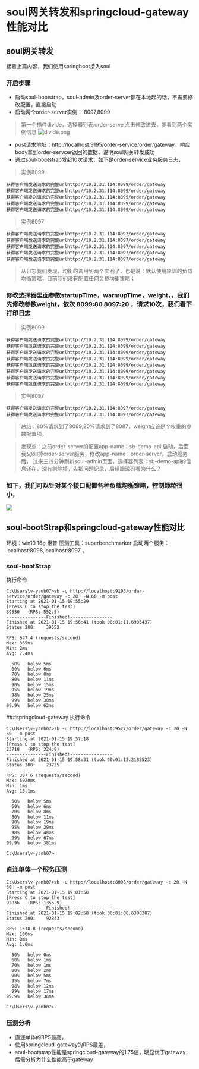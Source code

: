 # soul网关转发和springcloud-gateway性能对比

## soul网关转发
接着上篇内容，我们使用springboot接入soul
### 开启步骤
* 启动soul-bootstrap，soul-admin及order-server都在本地起的话，不需要修改配置，直接启动
* 启动两个order-server实例： 8097,8099
> 第一个插件divide，选择器列表:order-serve 点击修改进去，能看到两个实例信息
![divide.png](../png/divide.png)
* post请求地址：http://localhost:9195/order-service/order/gateway，响应body拿到order-servcer返回的数据，说明soul网关转发成功
* 通过soul-bootstrap发起10次请求，如下是order-service业务服务日志，
> 实例8099
```
获得客户端发送请求的完整urlhttp://10.2.31.114:8099/order/gateway
获得客户端发送请求的完整urlhttp://10.2.31.114:8099/order/gateway
获得客户端发送请求的完整urlhttp://10.2.31.114:8099/order/gateway
获得客户端发送请求的完整urlhttp://10.2.31.114:8099/order/gateway
获得客户端发送请求的完整urlhttp://10.2.31.114:8099/order/gateway
```
> 实例8097
```
获得客户端发送请求的完整urlhttp://10.2.31.114:8097/order/gateway
获得客户端发送请求的完整urlhttp://10.2.31.114:8097/order/gateway
获得客户端发送请求的完整urlhttp://10.2.31.114:8097/order/gateway
获得客户端发送请求的完整urlhttp://10.2.31.114:8097/order/gateway
获得客户端发送请求的完整urlhttp://10.2.31.114:8097/order/gateway
```
> 从日志我们发现，均衡的调用到两个实例了，也是说：默认使用轮训的负载均衡策略，目前我们没有配置任何负载均衡策略；

### 修改选择器里面参数startupTime，warmupTime，weight，，我们先修改参数weight，依次 8099:80  8097:20 ，请求10次，我们看下打印日志

> 实例8099
```
获得客户端发送请求的完整urlhttp://10.2.31.114:8099/order/gateway
获得客户端发送请求的完整urlhttp://10.2.31.114:8099/order/gateway
获得客户端发送请求的完整urlhttp://10.2.31.114:8099/order/gateway
获得客户端发送请求的完整urlhttp://10.2.31.114:8099/order/gateway
获得客户端发送请求的完整urlhttp://10.2.31.114:8099/order/gateway
获得客户端发送请求的完整urlhttp://10.2.31.114:8099/order/gateway
获得客户端发送请求的完整urlhttp://10.2.31.114:8099/order/gateway
获得客户端发送请求的完整urlhttp://10.2.31.114:8099/order/gateway
```
> 实例8097
```
获得客户端发送请求的完整urlhttp://10.2.31.114:8097/order/gateway
获得客户端发送请求的完整urlhttp://10.2.31.114:8097/order/gateway
```
> 总结：80%请求到了8099,20%请求到了8087，weight应该是个权重的参数配置项，

> 发现点：之前order-server的配置app-name：sb-demo-api 启动，后面我又kill掉order-server服务，修改app-name：order-server，启动服务后，
过来三四分钟刷新soul-admin页面，选择器列表：sb-demo-api的信息还在，没有剔除掉，先把问题记录，后续跟源码看为什么？

###   如下，我们可以针对某个接口配置各种负载均衡策略，控制颗粒很小，
![](/png/divide.png)


## soul-bootStrap和springcloud-gateway性能对比
环境：win10 16g   惠普
压测工具：superbenchmarker
启动两个服务：localhost:8098,localhost:8097 ，


### soul-bootStrap 
执行命令
```
C:\Users\v-yanb07>sb -u http://localhost:9195/order-service/order/gateway -c 20  -N 60 -m post
Starting at 2021-01-15 19:55:29
[Press C to stop the test]
39550   (RPS: 552.5)
---------------Finished!----------------
Finished at 2021-01-15 19:56:41 (took 00:01:11.6905437)
Status 200:    39552

RPS: 647.4 (requests/second)
Max: 365ms
Min: 2ms
Avg: 7.4ms

  50%   below 5ms
  60%   below 6ms
  70%   below 8ms
  80%   below 11ms
  90%   below 15ms
  95%   below 19ms
  98%   below 25ms
  99%   below 30ms
99.9%   below 62ms

```

###springcloud-gateway
执行命令
```
C:\Users\v-yanb07>sb -u http://localhost:9527/order/gateway -c 20 -N 60  -m post
Starting at 2021-01-15 19:57:18
[Press C to stop the test]
23718   (RPS: 324.9)
---------------Finished!----------------
Finished at 2021-01-15 19:58:31 (took 00:01:13.2185523)
Status 200:    23725

RPS: 387.6 (requests/second)
Max: 5020ms
Min: 1ms
Avg: 13.1ms

  50%   below 5ms
  60%   below 6ms
  70%   below 8ms
  80%   below 11ms
  90%   below 19ms
  95%   below 29ms
  98%   below 48ms
  99%   below 67ms
99.9%   below 381ms

C:\Users\v-yanb07>

```
### 直连单体一个服务压测
```
C:\Users\v-yanb07>sb -u http://localhost:8098/order/gateway -c 20 -N 60  -m post
Starting at 2021-01-15 19:01:50
[Press C to stop the test]
92836   (RPS: 1355.9)
---------------Finished!----------------
Finished at 2021-01-15 19:02:58 (took 00:01:08.6300207)
Status 200:    92843

RPS: 1518.8 (requests/second)
Max: 160ms
Min: 0ms
Avg: 1.6ms

  50%   below 0ms
  60%   below 1ms
  70%   below 1ms
  80%   below 2ms
  90%   below 5ms
  95%   below 7ms
  98%   below 12ms
  99%   below 17ms
99.9%   below 38ms

C:\Users\v-yanb07>

```
###  压测分析
 * 直连单体的RPS最高，
 * 使用springcloud-gateway的RPS最差，
 * soul-bootstrap性能是springcloud-gateway的1.75倍，明显优于gateway，后需分析为什么性能高于gateway


